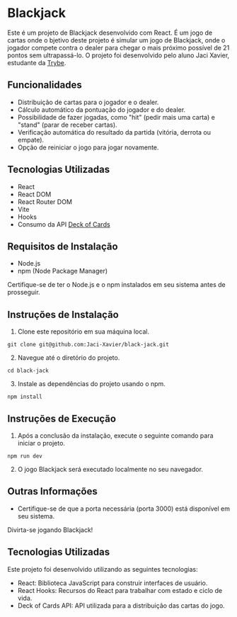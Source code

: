 # Blackjack

Este é um projeto de Blackjack desenvolvido com React. É um jogo de cartas onde o bjetivo deste projeto é simular um jogo de Blackjack, onde o jogador compete contra o dealer para chegar o mais próximo possível de 21 pontos sem ultrapassá-lo. O projeto foi desenvolvido pelo aluno Jaci Xavier, estudante da [Trybe](https://www.betrybe.com/).

## Funcionalidades

- Distribuição de cartas para o jogador e o dealer.
- Cálculo automático da pontuação do jogador e do dealer.
- Possibilidade de fazer jogadas, como "hit" (pedir mais uma carta) e "stand" (parar de receber cartas).
- Verificação automática do resultado da partida (vitória, derrota ou empate).
- Opção de reiniciar o jogo para jogar novamente.

## Tecnologias Utilizadas

- React
- React DOM
- React Router DOM
- Vite
- Hooks
- Consumo da API [Deck of Cards](https://deckofcardsapi.com/)

## Requisitos de Instalação

- Node.js
- npm (Node Package Manager)

Certifique-se de ter o Node.js e o npm instalados em seu sistema antes de prosseguir.

## Instruções de Instalação

1. Clone este repositório em sua máquina local.

`git clone git@github.com:Jaci-Xavier/black-jack.git`


2. Navegue até o diretório do projeto.

`cd black-jack`


3. Instale as dependências do projeto usando o npm.

`npm install`


## Instruções de Execução

1. Após a conclusão da instalação, execute o seguinte comando para iniciar o projeto.

`npm run dev`


2. O jogo Blackjack será executado localmente no seu navegador.

## Outras Informações

- Certifique-se de que a porta necessária (porta 3000) está disponível em seu sistema.


Divirta-se jogando Blackjack!









## Tecnologias Utilizadas

Este projeto foi desenvolvido utilizando as seguintes tecnologias:

- React: Biblioteca JavaScript para construir interfaces de usuário.
- React Hooks: Recursos do React para trabalhar com estado e ciclo de vida.
- Deck of Cards API: API utilizada para a distribuição das cartas do jogo.
